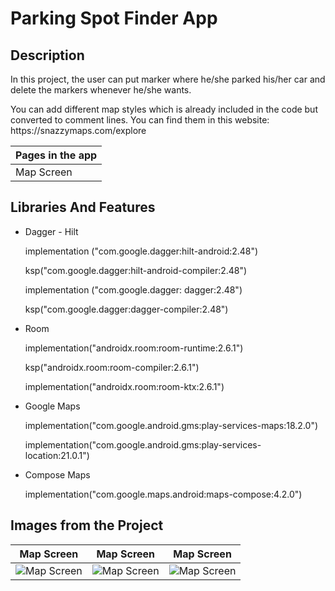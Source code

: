 # Parking Spot Finder App

Description
-------------

<p>
In this project, the user can put marker where he/she parked his/her car and delete the markers whenever he/she wants. <p>
You can add different map styles which is already included in the code but converted to comment lines. You can find them in this website: https://snazzymaps.com/explore
  
| Pages in the app |
| --------- |
|  Map Screen     |
  
## Libraries And Features
  
  - Dagger - Hilt <p>
    implementation ("com.google.dagger:hilt-android:2.48") <p>
    ksp("com.google.dagger:hilt-android-compiler:2.48") <p>

    implementation ("com.google.dagger: dagger:2.48") <p>
    ksp("com.google.dagger:dagger-compiler:2.48") <p>
    
  - Room <p>
    implementation("androidx.room:room-runtime:2.6.1") <p>
    ksp("androidx.room:room-compiler:2.6.1") <p>
    implementation("androidx.room:room-ktx:2.6.1") <p>
   
  - Google Maps <p>
    implementation("com.google.android.gms:play-services-maps:18.2.0") <p>
    implementation("com.google.android.gms:play-services-location:21.0.1") <p>

  - Compose Maps <p>
    implementation("com.google.maps.android:maps-compose:4.2.0") <p>



## Images from the Project

| Map Screen | Map Screen | Map Screen |
| ----------- | ---------------- | ---------------- |
| ![Map Screen](https://github.com/enesokurterzi/parking-spot-finder/assets/113862251/950f3246-653d-476d-8d43-5180c003b05c) | ![Map Screen](https://github.com/enesokurterzi/parking-spot-finder/assets/113862251/0df3f57e-aeb8-43eb-aba2-6a06f0591186) | ![Map Screen](https://github.com/enesokurterzi/parking-spot-finder/assets/113862251/5ea17f02-8dc9-4373-8e5c-8a6d8702cb8b)

     
     

